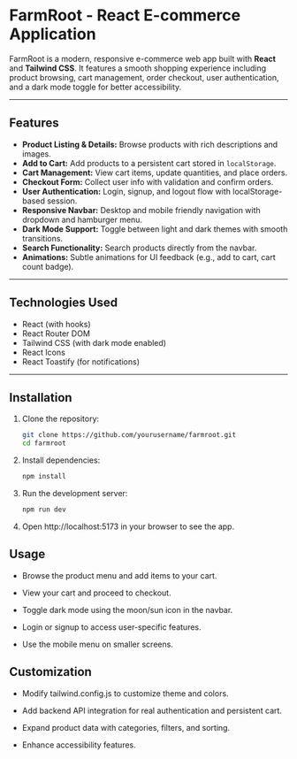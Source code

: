 # FarmRoot - React E-commerce Application

FarmRoot is a modern, responsive e-commerce web app built with **React** and **Tailwind CSS**. It features a smooth shopping experience including product browsing, cart management, order checkout, user authentication, and a dark mode toggle for better accessibility.

---

## Features

- **Product Listing & Details:** Browse products with rich descriptions and images.
- **Add to Cart:** Add products to a persistent cart stored in `localStorage`.
- **Cart Management:** View cart items, update quantities, and place orders.
- **Checkout Form:** Collect user info with validation and confirm orders.
- **User Authentication:** Login, signup, and logout flow with localStorage-based session.
- **Responsive Navbar:** Desktop and mobile friendly navigation with dropdown and hamburger menu.
- **Dark Mode Support:** Toggle between light and dark themes with smooth transitions.
- **Search Functionality:** Search products directly from the navbar.
- **Animations:** Subtle animations for UI feedback (e.g., add to cart, cart count badge).

---

## Technologies Used

- React (with hooks)
- React Router DOM
- Tailwind CSS (with dark mode enabled)
- React Icons
- React Toastify (for notifications)

---

## Installation

1. Clone the repository:

   ```bash
   git clone https://github.com/yourusername/farmroot.git
   cd farmroot
   ```

2. Install dependencies:
   ```bash
   npm install
   ```

3. Run the development server:
   ```bash
   npm run dev
   ```
4. Open http://localhost:5173 in your browser to see the app.

## Usage
- Browse the product menu and add items to your cart.

- View your cart and proceed to checkout.

- Toggle dark mode using the moon/sun icon in the navbar.

- Login or signup to access user-specific features.

- Use the mobile menu on smaller screens.

## Customization
- Modify tailwind.config.js to customize theme and colors.

- Add backend API integration for real authentication and persistent cart.

- Expand product data with categories, filters, and sorting.

- Enhance accessibility features.